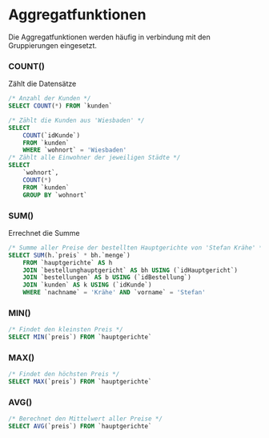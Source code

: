 # Aggregatfunktionen
Die Aggregatfunktionen werden häufig in verbindung mit den Gruppierungen eingesetzt.
### COUNT()
Zählt die Datensätze
```SQL
/* Anzahl der Kunden */
SELECT COUNT(*) FROM `kunden`

/* Zählt die Kunden aus 'Wiesbaden' */
SELECT
    COUNT(`idKunde`)
    FROM `kunden`
    WHERE `wohnort` = 'Wiesbaden'
/* Zählt alle Einwohner der jeweiligen Städte */
SELECT
    `wohnort`,
    COUNT(*)
    FROM `kunden`
    GROUP BY `wohnort`
```
### SUM()
Errechnet die Summe
```SQL
/* Summe aller Preise der bestellten Hauptgerichte von 'Stefan Krähe' */
SELECT SUM(h.`preis` * bh.`menge`)
    FROM `hauptgerichte` AS h
    JOIN `bestellunghauptgericht` AS bh USING (`idHauptgericht`)
    JOIN `bestellungen` AS b USING (`idBestellung`)
    JOIN `kunden` AS k USING (`idKunde`)
    WHERE `nachname` = 'Krähe' AND `vorname` = 'Stefan'
```
### MIN()
```SQL
/* Findet den kleinsten Preis */
SELECT MIN(`preis`) FROM `hauptgerichte`
```
### MAX()
```SQL
/* Findet den höchsten Preis */
SELECT MAX(`preis`) FROM `hauptgerichte`
```
### AVG()
```SQL
/* Berechnet den Mittelwert aller Preise */
SELECT AVG(`preis`) FROM `hauptgerichte`
```
